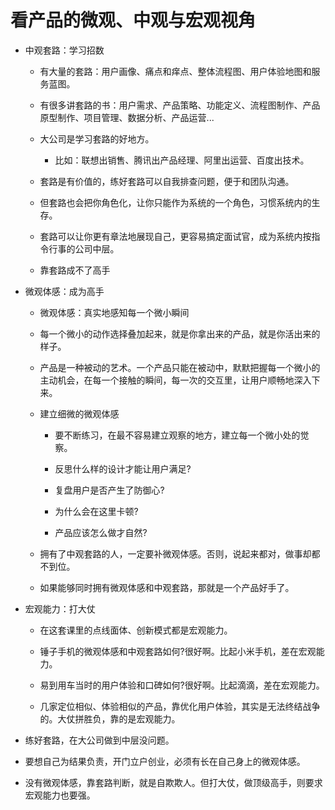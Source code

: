 # 看产品的微观、中观与宏观视角

- 中观套路：学习招数

  - 有大量的套路：用户画像、痛点和痒点、整体流程图、用户体验地图和服务蓝图。

  - 有很多讲套路的书：用户需求、产品策略、功能定义、流程图制作、产品原型制作、项目管理、数据分析、产品运营...

  - 大公司是学习套路的好地方。

    - 比如：联想出销售、腾讯出产品经理、阿里出运营、百度出技术。

  - 套路是有价值的，练好套路可以自我排查问题，便于和团队沟通。

  - 但套路也会把你角色化，让你只能作为系统的一个角色，习惯系统内的生存。

  - 套路可以让你更有章法地展现自己，更容易搞定面试官，成为系统内按指令行事的公司中层。

  - 靠套路成不了高手

- 微观体感：成为高手

  - 微观体感：真实地感知每一个微小瞬间

  - 每一个微小的动作选择叠加起来，就是你拿出来的产品，就是你活出来的样子。

  - 产品是一种被动的艺术。一个产品只能在被动中，默默把握每一个微小的主动机会，在每一个接触的瞬间，每一次的交互里，让用户顺畅地深入下来。

  - 建立细微的微观体感

    - 要不断练习，在最不容易建立观察的地方，建立每一个微小处的觉察。

    - 反思什么样的设计才能让用户满足?

    - 复盘用户是否产生了防御心?

    - 为什么会在这里卡顿?

    - 产品应该怎么做才自然?

  - 拥有了中观套路的人，一定要补微观体感。否则，说起来都对，做事却都不到位。

  - 如果能够同时拥有微观体感和中观套路，那就是一个产品好手了。

- 宏观能力：打大仗

  - 在这套课里的点线面体、创新模式都是宏观能力。

  - 锤子手机的微观体感和中观套路如何?很好啊。比起小米手机，差在宏观能力。

  - 易到用车当时的用户体验和口碑如何?很好啊。比起滴滴，差在宏观能力。

  - 几家定位相似、体验相似的产品，靠优化用户体验，其实是无法终结战争的。大仗拼胜负，靠的是宏观能力。

- 练好套路，在大公司做到中层没问题。

- 要想自己为结果负责，开门立户创业，必须有长在自己身上的微观体感。

- 没有微观体感，靠套路判断，就是自欺欺人。但打大仗，做顶级高手，则要求宏观能力也要强。
